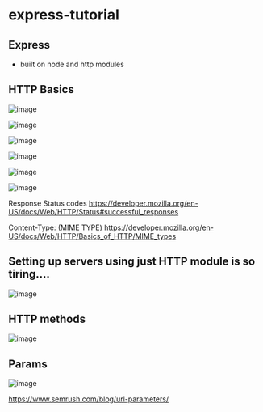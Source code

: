 # express-tutorial

## Express

- built on node and http modules

## HTTP Basics

![image](https://user-images.githubusercontent.com/102004753/207124256-e31be92e-68fc-4602-99ea-158eb59c91be.png)

![image](https://user-images.githubusercontent.com/102004753/207119710-3da0e27a-b4f9-4ade-a3fc-91cf696e70f1.png)

![image](https://user-images.githubusercontent.com/102004753/207119981-bd846308-61ea-40a2-9750-d1842ebe7a52.png)

![image](https://user-images.githubusercontent.com/102004753/207123597-6663ba84-fc57-47b7-b249-169645017346.png)

![image](https://user-images.githubusercontent.com/102004753/207123754-c4145a93-6d20-420d-83fc-e350b0771fe6.png)

![image](https://user-images.githubusercontent.com/102004753/207123949-4a511b9b-3798-47e4-be82-3cf3cf3edd66.png)

Response Status codes
https://developer.mozilla.org/en-US/docs/Web/HTTP/Status#successful_responses

Content-Type: (MIME TYPE)
https://developer.mozilla.org/en-US/docs/Web/HTTP/Basics_of_HTTP/MIME_types

## Setting up servers using just HTTP module is so tiring....

![image](https://user-images.githubusercontent.com/102004753/207133838-5f1a5dc2-ce52-4f0f-8bac-61a9dc93d392.png)

## HTTP methods

![image](https://user-images.githubusercontent.com/102004753/207427962-81ab5c59-c608-4497-bf33-6ca7cf715a89.png)

## Params

![image](https://user-images.githubusercontent.com/102004753/207846084-b74331c2-81b0-4d8a-95ec-2f531067d3c8.png)

https://www.semrush.com/blog/url-parameters/
